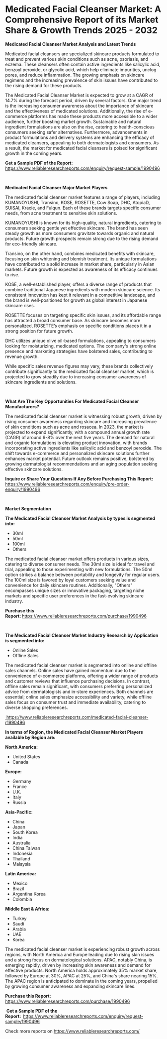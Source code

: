 <p><h1>Medicated Facial Cleanser Market: A Comprehensive Report of its Market Share & Growth Trends 2025 - 2032</h1></p><p><strong>Medicated Facial Cleanser Market Analysis and Latest Trends</strong></p>
<p><p>Medicated facial cleansers are specialized skincare products formulated to treat and prevent various skin conditions such as acne, psoriasis, and eczema. These cleansers often contain active ingredients like salicylic acid, benzoyl peroxide, or glycolic acid, which help eliminate impurities, unclog pores, and reduce inflammation. The growing emphasis on skincare regimens and the increasing prevalence of skin issues have contributed to the rising demand for these products.</p><p>The Medicated Facial Cleanser Market is expected to grow at a CAGR of 14.7% during the forecast period, driven by several factors. One major trend is the increasing consumer awareness about the importance of skincare and the effectiveness of medicated solutions. Additionally, the rise of e-commerce platforms has made these products more accessible to a wider audience, further boosting market growth. Sustainable and natural ingredient formulations are also on the rise, catering to health-conscious consumers seeking safer alternatives. Furthermore, advancements in product formulations and delivery systems are enhancing the efficacy of medicated cleansers, appealing to both dermatologists and consumers. As a result, the market for medicated facial cleansers is poised for significant growth in the coming years.</p></p>
<p><strong>Get a Sample PDF of the Report:&nbsp;</strong> <a href="https://www.reliableresearchreports.com/enquiry/request-sample/1990496?utm_campaign=2395&utm_medium=2&utm_source=Github&utm_content=ia&utm_term=05042025&utm_id=medicated-facial-cleanser">https://www.reliableresearchreports.com/enquiry/request-sample/1990496</a></p>
<p>&nbsp;</p>
<p><strong>Medicated Facial Cleanser Major Market Players</strong></p>
<p><p>The medicated facial cleanser market features a range of players, including KUMANOYUSHI, Transino, KOSE, ROSETTE, Cow Soap, DHC, AtopiaD, SUISAI, Kracie, and Fulqun. Each of these brands targets specific consumer needs, from acne treatment to sensitive skin solutions.</p><p>KUMANOYUSHI is known for its high-quality, natural ingredients, catering to consumers seeking gentle yet effective skincare. The brand has seen steady growth as more consumers gravitate towards organic and natural products. Future growth prospects remain strong due to the rising demand for eco-friendly skincare.</p><p>Transino, on the other hand, combines medicated benefits with skincare, focusing on skin whitening and blemish treatment. Its unique formulations have contributed to a solid increase in market share, particularly in Asian markets. Future growth is expected as awareness of its efficacy continues to rise.</p><p>KOSE, a well-established player, offers a diverse range of products that combine traditional Japanese ingredients with modern skincare science. Its consistent innovation has kept it relevant in a competitive landscape, and the brand is well-positioned for growth as global interest in Japanese skincare rises.</p><p>ROSETTE focuses on targeting specific skin issues, and its affordable range has attracted a broad consumer base. As skincare becomes more personalized, ROSETTE’s emphasis on specific conditions places it in a strong position for future growth.</p><p>DHC utilizes unique olive oil-based formulations, appealing to consumers looking for moisturizing, medicated options. The company's strong online presence and marketing strategies have bolstered sales, contributing to revenue growth.</p><p>While specific sales revenue figures may vary, these brands collectively contribute significantly to the medicated facial cleanser market, which is projected to grow steadily due to increasing consumer awareness of skincare ingredients and solutions.</p></p>
<p>&nbsp;</p>
<p><strong>What Are The Key Opportunities For Medicated Facial Cleanser Manufacturers?</strong></p>
<p><p>The medicated facial cleanser market is witnessing robust growth, driven by rising consumer awareness regarding skincare and increasing prevalence of skin conditions such as acne and rosacea. In 2023, the market is projected to expand significantly, with a compound annual growth rate (CAGR) of around 6-8% over the next five years. The demand for natural and organic formulations is elevating product innovation, with brands incorporating active ingredients like salicylic acid and benzoyl peroxide. The shift towards e-commerce and personalized skincare solutions further enhances market potential. Future outlook remains positive, bolstered by growing dermatologist recommendations and an aging population seeking effective skincare solutions.</p></p>
<p><strong>Inquire or Share Your Questions If Any Before Purchasing This Report:</strong> <a href="https://www.reliableresearchreports.com/enquiry/pre-order-enquiry/1990496?utm_campaign=2395&utm_medium=2&utm_source=Github&utm_content=ia&utm_term=05042025&utm_id=medicated-facial-cleanser">https://www.reliableresearchreports.com/enquiry/pre-order-enquiry/1990496</a></p>
<p>&nbsp;</p>
<p><strong>Market Segmentation</strong></p>
<p><strong>The Medicated Facial Cleanser Market Analysis by types is segmented into:</strong></p>
<p><ul><li>30ml</li><li>50ml</li><li>100ml</li><li>Others</li></ul></p>
<p><p>The medicated facial cleanser market offers products in various sizes, catering to diverse consumer needs. The 30ml size is ideal for travel and trial, appealing to those experimenting with new formulations. The 50ml option strikes a balance between portability and longevity for regular users. The 100ml size is favored by loyal customers seeking value and convenience for daily skincare routines. Additionally, "Others" encompasses unique sizes or innovative packaging, targeting niche markets and specific user preferences in the fast-evolving skincare industry.</p></p>
<p><strong>Purchase this Report:&nbsp;</strong><a href="https://www.reliableresearchreports.com/purchase/1990496?utm_campaign=2395&utm_medium=2&utm_source=Github&utm_content=ia&utm_term=05042025&utm_id=medicated-facial-cleanser">https://www.reliableresearchreports.com/purchase/1990496</a></p>
<p>&nbsp;</p>
<p><strong>The Medicated Facial Cleanser Market Industry Research by Application is segmented into:</strong></p>
<p><ul><li>Online Sales</li><li>Offline Sales</li></ul></p>
<p><p>The medicated facial cleanser market is segmented into online and offline sales channels. Online sales have gained momentum due to the convenience of e-commerce platforms, offering a wider range of products and customer reviews that influence purchasing decisions. In contrast, offline sales remain significant, with consumers preferring personalized advice from dermatologists and in-store experiences. Both channels are essential; online sales emphasize accessibility and variety, while offline sales focus on consumer trust and immediate availability, catering to diverse shopping preferences.</p></p>
<p><a href="https://www.reliableresearchreports.com/medicated-facial-cleanser-r1990496?utm_campaign=2395&utm_medium=2&utm_source=Github&utm_content=ia&utm_term=05042025&utm_id=medicated-facial-cleanser">&nbsp;https://www.reliableresearchreports.com/medicated-facial-cleanser-r1990496</a></p>
<p><strong>In terms of Region, the Medicated Facial Cleanser Market Players available by Region are:</strong></p>
<p>
    <p> <strong> North America: </strong>
        <ul>
            <li>United States</li>
            <li>Canada</li>
        </ul>
        </p> 
    <p> <strong> Europe: </strong>
        <ul>
            <li>Germany</li>
            <li>France</li>
            <li>U.K.</li>
            <li>Italy</li>
            <li>Russia</li>
        </ul>
        </p> 
    <p> <strong> Asia-Pacific: </strong>
        <ul>
            <li>China</li>
            <li>Japan</li>
            <li>South Korea</li>
            <li>India</li>
            <li>Australia</li>
            <li>China Taiwan</li>
            <li>Indonesia</li>
            <li>Thailand</li>
            <li>Malaysia</li>
        </ul>
        </p> 
    <p> <strong> Latin America: </strong>
        <ul>
            <li>Mexico</li>
            <li>Brazil</li>
            <li>Argentina Korea</li>
            <li>Colombia</li>
        </ul>
        </p> 
    <p> <strong> Middle East & Africa: </strong>
        <ul>
            <li>Turkey</li>
            <li>Saudi</li>
            <li>Arabia</li>
            <li>UAE</li>
            <li>Korea</li>
        </ul>
    </p>
    </p>
<p><p>The medicated facial cleanser market is experiencing robust growth across regions, with North America and Europe leading due to rising skin issues and a strong focus on dermatological solutions. APAC, notably China, is emerging rapidly, driven by increasing skin awareness and demand for effective products. North America holds approximately 35% market share, followed by Europe at 30%, APAC at 25%, and China's share nearing 15%. The APAC region is anticipated to dominate in the coming years, propelled by growing consumer awareness and expanding skincare lines.</p></p>
<p><strong>Purchase this Report: </strong><a href="https://www.reliableresearchreports.com/purchase/1990496?utm_campaign=2395&utm_medium=2&utm_source=Github&utm_content=ia&utm_term=05042025&utm_id=medicated-facial-cleanser">https://www.reliableresearchreports.com/purchase/1990496</a></p>
<p>&nbsp;<strong>Get a Sample PDF of the Report:&nbsp;&nbsp;</strong><a href="https://www.reliableresearchreports.com/enquiry/request-sample/1990496?utm_campaign=2395&utm_medium=2&utm_source=Github&utm_content=ia&utm_term=05042025&utm_id=medicated-facial-cleanser">https://www.reliableresearchreports.com/enquiry/request-sample/1990496</a></p>
<p><strong></strong></p>
<p>Check more reports on <a href="https://www.reliableresearchreports.com/?utm_campaign=2395&utm_medium=2&utm_source=Github&utm_content=ia&utm_term=05042025&utm_id=medicated-facial-cleanser">https://www.reliableresearchreports.com/</a></p>